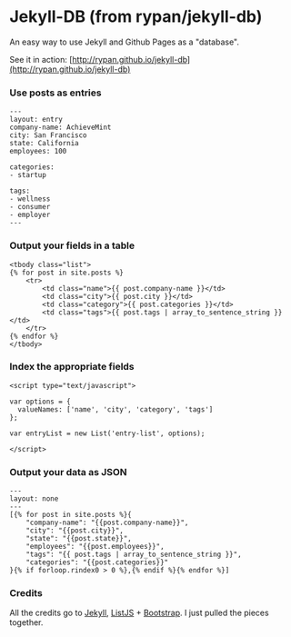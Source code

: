 # Jekyll-DB (from rypan/jekyll-db)

An easy way to use Jekyll and Github Pages as a "database".

See it in action: [http://rypan.github.io/jekyll-db](http://rypan.github.io/jekyll-db)

### Use posts as entries

```
---
layout: entry
company-name: AchieveMint
city: San Francisco
state: California
employees: 100

categories:
- startup

tags:
- wellness
- consumer
- employer
---
```

### Output your fields in a table

```
<tbody class="list">
{% for post in site.posts %}
	<tr>
		<td class="name">{{ post.company-name }}</td>
		<td class="city">{{ post.city }}</td>
		<td class="category">{{ post.categories }}</td>
		<td class="tags">{{ post.tags | array_to_sentence_string }}</td>
	</tr>
{% endfor %}
</tbody>
```

### Index the appropriate fields

```
<script type="text/javascript">

var options = {
  valueNames: ['name', 'city', 'category', 'tags']
};

var entryList = new List('entry-list', options);

</script>
```

### Output your data as JSON

```
---
layout: none
---
[{% for post in site.posts %}{
	"company-name": "{{post.company-name}}",
	"city": "{{post.city}}",
	"state": "{{post.state}}",
	"employees": "{{post.employees}}",
	"tags": "{{ post.tags | array_to_sentence_string }}",
	"categories": "{{post.categories}}"
}{% if forloop.rindex0 > 0 %},{% endif %}{% endfor %}]
```

### Credits

All the credits go to [Jekyll](http://jekyllrb.com/), [ListJS](http://listjs.com/) + [Bootstrap](http://getbootstrap.com/). I just pulled the pieces together.
